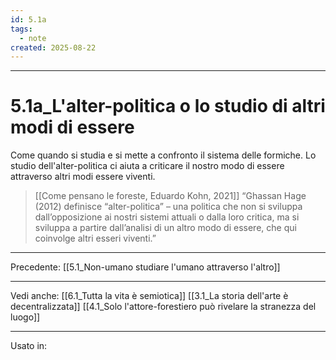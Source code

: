 ```yaml
---
id: 5.1a
tags:
  - note
created: 2025-08-22
---
```

---

# 5.1a_L'alter-politica o lo studio di altri modi di essere

Come quando si studia e si mette a confronto il sistema delle formiche. Lo studio dell'alter-politica ci aiuta a criticare il nostro modo di essere attraverso altri modi essere viventi.


> [[Come pensano le foreste, Eduardo Kohn, 2021]]
> “Ghassan Hage (2012) definisce “alter-politica” – una politica che non si sviluppa dall’opposizione ai nostri sistemi attuali o dalla loro critica, ma si sviluppa a partire dall’analisi di un altro modo di essere, che qui coinvolge altri esseri viventi.”

---
Precedente:
[[5.1_Non-umano studiare l'umano attraverso l'altro]]

---

Vedi anche:
[[6.1_Tutta la vita è semiotica]]
[[3.1_La storia dell'arte è decentralizzata]]
[[4.1_Solo l'attore-forestiero può rivelare la stranezza del luogo]]

---
Usato in: